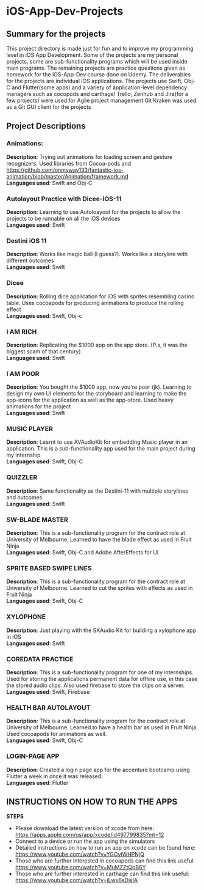 # iOS-App-Dev-Projects

## Summary for the projects

This project directory is made just for fun and to improve my programming level in iOS App Development. Some of the projects are my personal projects, some are sub-functionality programs which will be used inside main programs. The remaining projects are practice questions given as homework for the iOS-App-Dev course done on Udemy.
The deliverables for the projects are individual iOS applications. 
The projects use Swift, Obj-C and Flutter(some apps) and a variety of application-level dependency managers such as cocopods and carthage!
Trello, Zenhub and Jira(for a few projects) were used for Agile project management
Git Kraken was used as a Git GUI client for the projects

## Project Descriptions

### Animations: 
**Description**: Trying out animations for loading screen and gesture recognizers. Used libraries from Cocoa-pods and https://github.com/onmyway133/fantastic-ios-animation/blob/master/Animation/framework.md<br/>
**Languages used**: Swift and Obj-C

### Autolayout Practice with Dicee-iOS-11 
**Description**: Learning to use Autoloayout for the projects to allow the projects to be runnable on all the iOS devices<br/>
**Languages used**: Swift

### Destini iOS 11
**Description**: Works like magic ball (I guess?). Works like a storyline with different outcomes<br/>
**Languages used**: Swift

### Dicee
**Description**: Rolling dice application for iOS with sprites resembling casino table. Uses cocoapods for producing animations to produce the rolling effect<br/>
**Languages used**: Swift, Obj-c

### I AM RICH
**Description**: Replicating the $1000 app on the app store. (P.s, it was the biggest scam of that century)<br/>
**Languages used**: Swift

### I AM POOR
**Description**: You bought the $1000 app, now you're poor (jk). Learning to design my own UI elements for the storyboard and learning to make the app-icons for the application as well as the app-store. Used heavy animations for the project<br/>
**Languages used**: Swift

### MUSIC PLAYER
**Description**: Learnt to use AVAudioKit for embedding Music player in an application. This is a sub-functionality app used for the main project during my internship<br/>
**Languages used**: Swift, Obj-C

### QUIZZLER
**Description**: Same functionality as the Destini-11 with multiple storylines and outcomes<br/>
**Languages used**: Swift

### SW-BLADE MASTER
**Description**: This is a sub-functionality program for the contract role at University of Melbourne. Learned to have the blade effect as used in Fruit Ninja<br/>
**Languages used**: Swift, Obj-C and Adobe AfterEffects for UI

### SPRITE BASED SWIPE LINES
**Description**: This is a sub-functionality program for the contract role at University of Melbourne. Learned to cut the sprites with effects as used in Fruit Ninja<br/>
**Languages used**: Swift, Obj-C

### XYLOPHONE
**Description**: Just playing with the SKAudio Kit for building a xylophone app in iOS<br/>
**Languages used**: Swift

### COREDATA PRACTICE
**Description**: This is a sub-functionality program for one of my internships. Used for storing the applications permanent data for offline use, in this case the stored audio clips. Also used firebase to store the clips on a server.<br/>
**Languages used**: Swift, Firebase

### HEALTH BAR AUTOLAYOUT
**Description**: This is a sub-functionality program for the contract role at University of Melbourne. Learned to have a health bar as used in Fruit Ninja. Used cocoapods for animations as well.<br/>
**Languages used**: Swift, Obj-C

### LOGIN-PAGE APP
**Description**: Created a login page app for the accenture bootcamp using Flutter a week in once it was released.<br/>
**Languages used**: Flutter

## INSTRUCTIONS ON HOW TO RUN THE APPS

**STEPS**
- Please download the latest version of xcode from here: https://apps.apple.com/us/app/xcode/id497799835?mt=12 <br/>
- Connect to a device or run the app using the simulators <br/>
- Detailed instructions on how to run an app on xcode can be found here: https://www.youtube.com/watch?v=YGOviWHPNjQ <br/>
- Those who are further interested in cocoapods can find this link useful: https://www.youtube.com/watch?v=MuMZZtQpB6Y <br/>
- Those who are further interested in carthage can find this link useful: https://www.youtube.com/watch?v=jLwx6sDjsIA <br/>
